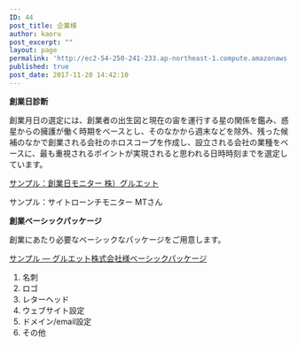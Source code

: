 ```yaml
---
ID: 44
post_title: 企業様
author: kaoru
post_excerpt: ""
layout: page
permalink: 'http://ec2-54-250-241-233.ap-northeast-1.compute.amazonaws.com/ja/%e4%bc%81%e6%a5%ad%e6%a7%98/'
published: true
post_date: 2017-11-20 14:42:10
---
```

<strong>創業日診断</strong>

創業月日の選定には、創業者の出生図と現在の宙を運行する星の関係を鑑み、惑星からの擁護が働く時期をベースとし、そのなかから週末などを除外、残った候補のなかで創業される会社のホロスコープを作成し、設立される会社の業種をベースに、最も重視されるポイントが実現されると思われる日時時刻までを選定しています。

<a href="http://ec2-54-250-241-233.ap-northeast-1.compute.amazonaws.com/ja/%e5%89%b5%e6%a5%ad%e6%97%a5%e8%a8%ba%e6%96%ad%e3%83%a2%e3%83%8b%e3%82%bf%e3%83%bc%e3%82%b0%e3%83%ab%e3%82%a8%e3%83%83%e3%83%88%e6%a0%aa%e5%bc%8f%e4%bc%9a%e7%a4%be/" target="_blank" rel="noopener">サンプル：創業日モニター 株）グルエット</a>

サンプル：サイトローンチモニター MTさん

<strong>創業ベーシックパッケージ</strong>

創業にあたり必要なベーシックなパッケージをご用意します。

<a href="http://ec2-54-250-241-233.ap-northeast-1.compute.amazonaws.com/ja/%e5%89%b5%e6%a5%ad%e3%83%91%e3%83%83%e3%82%b1%e3%83%bc%e3%82%b8-%e3%82%b0%e3%83%ab%e3%82%a8%e3%83%83%e3%83%88%e6%a0%aa%e5%bc%8f%e4%bc%9a%e7%a4%be/" target="_blank" rel="noopener">サンプル — グルエット株式会社様ベーシックパッケージ</a>
<ol>
 	<li>名刺</li>
 	<li>ロゴ</li>
 	<li>レターヘッド</li>
 	<li>ウェブサイト設定</li>
 	<li>ドメイン/email設定</li>
 	<li>その他</li>
</ol>